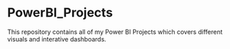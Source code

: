 # PowerBI_Projects
This repository contains all of my Power BI Projects which covers different visuals and interative dashboards.
